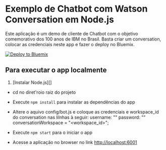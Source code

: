 # Exemplo de Chatbot com Watson Conversation em Node.js

Este aplicação é um demo de cliente de Chatbot com o objetivo comemorativo dos 100 anos de IBM no Brasil. Basta criar um conversation, colocar as credenciais neste app e fazer o deploy no Bluemix.

[![Deploy to Bluemix](https://bluemix.net/deploy/button.png)](https://bluemix.net/deploy?repository=https://github.com/sergiogama/ibm-100-anos-bot)

## Para executar o app localmente

1. [Instalar Node.js][]
+ cd no diret'roio raiz do projeto
+ Execute `npm install` para instalar as dependências do app
+ Altere o aquivo config/bot.js e coloque as credenciais e workspace_id do conversation nas lilnhas à seguir:
    username: "<username>"
    password: "<password>"
    conversationWorkspace = "<workspace_id>";

+ Execute `npm start` para o iniciar o app
+ Acesse a aplicação no browser no link <http://localhost:6001>

[Instale Node.js]: https://nodejs.org/en/download/
"# Conversation-demo" 
